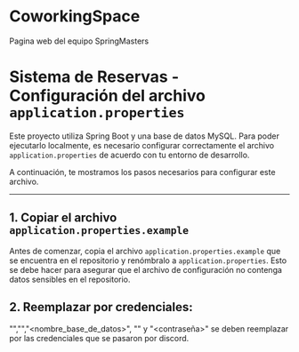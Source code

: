 # CoworkingSpace
Pagina web del equipo SpringMasters

# Sistema de Reservas - Configuración del archivo `application.properties`

Este proyecto utiliza Spring Boot y una base de datos MySQL. Para poder ejecutarlo localmente, es necesario configurar correctamente el archivo `application.properties` de acuerdo con tu entorno de desarrollo.

A continuación, te mostramos los pasos necesarios para configurar este archivo.

---

## 1. Copiar el archivo `application.properties.example`

Antes de comenzar, copia el archivo `application.properties.example` que se encuentra en el repositorio y renómbralo a `application.properties`. Esto se debe hacer para asegurar que el archivo de configuración no contenga datos sensibles en el repositorio.

## 2. Reemplazar por credenciales:

"<host>","<puerto>","<nombre_base_de_datos>", "<usuario>" y "<contraseña>" se deben reemplazar por las credenciales que se pasaron por discord.
